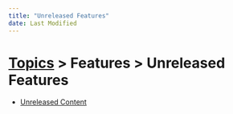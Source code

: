 ```yaml
---
title: "Unreleased Features"
date: Last Modified
---
```

# [Topics](../../topics.md) > Features > Unreleased Features
* [Unreleased Content](../../topics/features/unreleased-features/unreleased-content.md)
